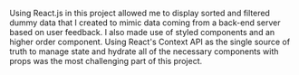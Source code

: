 Using React.js in this project allowed me to display sorted and filtered dummy data that I created to mimic data coming from a back-end server based on user feedback. I also made use of styled components and an higher order component.
Using React's Context API as the single source of truth to manage state and hydrate all of the necessary components with props was the most challenging part of this project.
